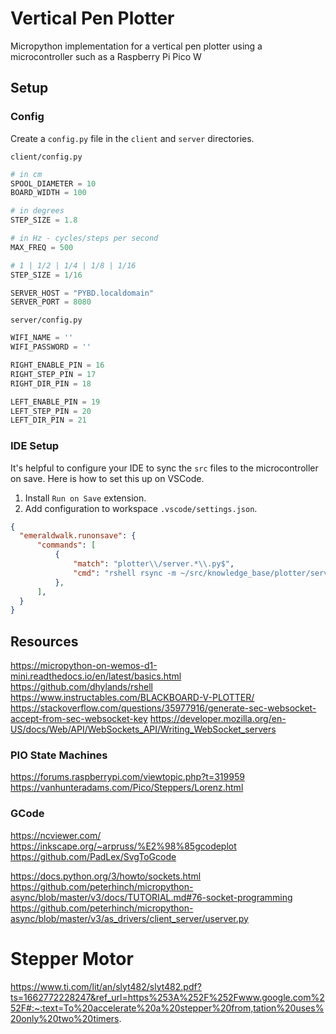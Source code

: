 # Vertical Pen Plotter
Micropython implementation for a vertical pen plotter using a microcontroller such as a Raspberry Pi Pico W

## Setup

### Config
Create a `config.py` file in the `client` and `server` directories. 

<code>client/config.py</code>
```py
# in cm
SPOOL_DIAMETER = 10
BOARD_WIDTH = 100

# in degrees
STEP_SIZE = 1.8

# in Hz - cycles/steps per second
MAX_FREQ = 500

# 1 | 1/2 | 1/4 | 1/8 | 1/16
STEP_SIZE = 1/16

SERVER_HOST = "PYBD.localdomain"
SERVER_PORT = 8080
```

<code>server/config.py</code>
```py
WIFI_NAME = ''
WIFI_PASSWORD = ''

RIGHT_ENABLE_PIN = 16
RIGHT_STEP_PIN = 17
RIGHT_DIR_PIN = 18

LEFT_ENABLE_PIN = 19
LEFT_STEP_PIN = 20
LEFT_DIR_PIN = 21
```

### IDE Setup
It's helpful to configure your IDE to sync the `src` files to the microcontroller on save. Here is how to set this up on VSCode. 

1) Install `Run on Save` extension.
2) Add configuration to workspace `.vscode/settings.json`.

```json
{
  "emeraldwalk.runonsave": {
      "commands": [
          {
              "match": "plotter\\/server.*\\.py$",
              "cmd": "rshell rsync -m ~/src/knowledge_base/plotter/server /pyboard"
          },
      ],
  }
}
``` 

## Resources
https://micropython-on-wemos-d1-mini.readthedocs.io/en/latest/basics.html
https://github.com/dhylands/rshell
https://www.instructables.com/BLACKBOARD-V-PLOTTER/
https://stackoverflow.com/questions/35977916/generate-sec-websocket-accept-from-sec-websocket-key
https://developer.mozilla.org/en-US/docs/Web/API/WebSockets_API/Writing_WebSocket_servers

### PIO State Machines
https://forums.raspberrypi.com/viewtopic.php?t=319959
https://vanhunteradams.com/Pico/Steppers/Lorenz.html

### GCode
https://ncviewer.com/
https://inkscape.org/~arpruss/%E2%98%85gcodeplot
https://github.com/PadLex/SvgToGcode

https://docs.python.org/3/howto/sockets.html
https://github.com/peterhinch/micropython-async/blob/master/v3/docs/TUTORIAL.md#76-socket-programming
https://github.com/peterhinch/micropython-async/blob/master/v3/as_drivers/client_server/userver.py

# Stepper Motor
https://www.ti.com/lit/an/slyt482/slyt482.pdf?ts=1662772228247&ref_url=https%253A%252F%252Fwww.google.com%252F#:~:text=To%20accelerate%20a%20stepper%20from,tation%20uses%20only%20two%20timers.
